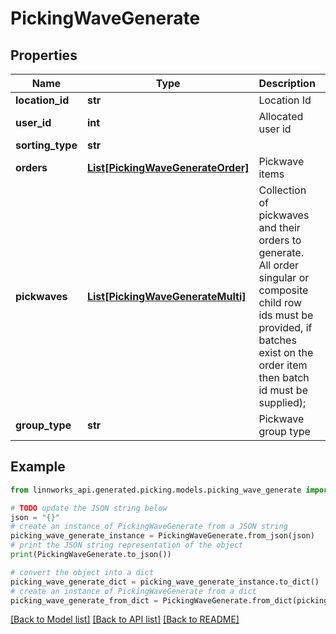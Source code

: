 # PickingWaveGenerate


## Properties

Name | Type | Description | Notes
------------ | ------------- | ------------- | -------------
**location_id** | **str** | Location Id | [optional] 
**user_id** | **int** | Allocated user id | [optional] 
**sorting_type** | **str** |  | [optional] 
**orders** | [**List[PickingWaveGenerateOrder]**](PickingWaveGenerateOrder.md) | Pickwave items | [optional] 
**pickwaves** | [**List[PickingWaveGenerateMulti]**](PickingWaveGenerateMulti.md) | Collection of pickwaves and their orders to generate. All order singular or composite child row ids must be provided, if batches exist on the order item then batch id must be supplied); | [optional] 
**group_type** | **str** | Pickwave group type | [optional] 

## Example

```python
from linnworks_api.generated.picking.models.picking_wave_generate import PickingWaveGenerate

# TODO update the JSON string below
json = "{}"
# create an instance of PickingWaveGenerate from a JSON string
picking_wave_generate_instance = PickingWaveGenerate.from_json(json)
# print the JSON string representation of the object
print(PickingWaveGenerate.to_json())

# convert the object into a dict
picking_wave_generate_dict = picking_wave_generate_instance.to_dict()
# create an instance of PickingWaveGenerate from a dict
picking_wave_generate_from_dict = PickingWaveGenerate.from_dict(picking_wave_generate_dict)
```
[[Back to Model list]](../README.md#documentation-for-models) [[Back to API list]](../README.md#documentation-for-api-endpoints) [[Back to README]](../README.md)


